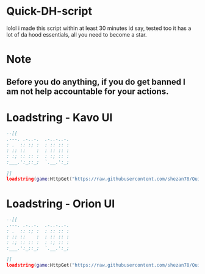 # Quick-DH-script
lolol i made this script within at least 30 minutes id say, tested too it has a lot of da hood essentials, all you need to become a star.

# Note
## Before you do anything, if you do get banned I am not help accountable for your actions.

# Loadstring - Kavo UI
```lua
--[[
.---. .-..-.  .-..-..-.
: .  :: :; :  : :: :: :
: :: ::    :  : :: :: :
: :; :: :: :  : :; :: :
:___.':_;:_;  `.__.':_;
                                          
]]
loadstring(game:HttpGet("https://raw.githubusercontent.com/shezan78/Quick-DH-script/main/GUI%20dont%20use%2C%20use%20the%20loadstring%20attached%20to%20readme.lua"))()
```
# Loadstring - Orion UI
```lua
--[[
.---. .-..-.  .-..-..-.
: .  :: :; :  : :: :: :
: :: ::    :  : :: :: :
: :; :: :: :  : :; :: :
:___.':_;:_;  `.__.':_;
                                          
]]
loadstring(game:HttpGet("https://raw.githubusercontent.com/shezan78/Quick-DH-script/main/GUI%20dont%20use%2C%20use%20the%20loadstring%20attached%20to%20readmeOrionVersion.lua"))()
```
